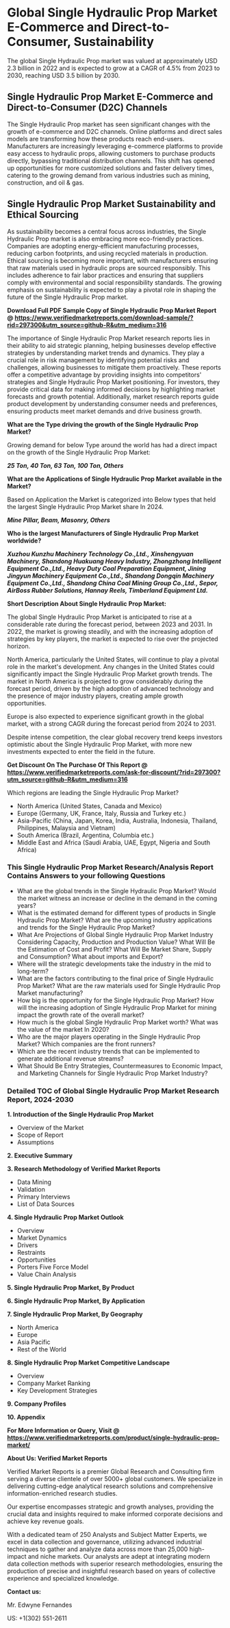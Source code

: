 <h1>Global Single Hydraulic Prop Market E-Commerce and Direct-to-Consumer, Sustainability</h1><p class=""><p>The global Single Hydraulic Prop market was valued at approximately USD 2.3 billion in 2022 and is expected to grow at a CAGR of 4.5% from 2023 to 2030, reaching USD 3.5 billion by 2030.</p><h2>Single Hydraulic Prop Market E-Commerce and Direct-to-Consumer (D2C) Channels</h2><p>The Single Hydraulic Prop market has seen significant changes with the growth of e-commerce and D2C channels. Online platforms and direct sales models are transforming how these products reach end-users. Manufacturers are increasingly leveraging e-commerce platforms to provide easy access to hydraulic props, allowing customers to purchase products directly, bypassing traditional distribution channels. This shift has opened up opportunities for more customized solutions and faster delivery times, catering to the growing demand from various industries such as mining, construction, and oil & gas.</p><h2>Single Hydraulic Prop Market Sustainability and Ethical Sourcing</h2><p>As sustainability becomes a central focus across industries, the Single Hydraulic Prop market is also embracing more eco-friendly practices. Companies are adopting energy-efficient manufacturing processes, reducing carbon footprints, and using recycled materials in production. Ethical sourcing is becoming more important, with manufacturers ensuring that raw materials used in hydraulic props are sourced responsibly. This includes adherence to fair labor practices and ensuring that suppliers comply with environmental and social responsibility standards. The growing emphasis on sustainability is expected to play a pivotal role in shaping the future of the Single Hydraulic Prop market.</p></p><p class=""><strong>Download Full PDF Sample Copy of Single Hydraulic Prop Market Report @ <a href="https://www.verifiedmarketreports.com/download-sample/?rid=297300&utm_source=github-R&utm_medium=316" target="_blank">https://www.verifiedmarketreports.com/download-sample/?rid=297300&utm_source=github-R&utm_medium=316</a></strong></p><p>The importance of&nbsp;Single Hydraulic Prop Market research reports lies in their ability to aid strategic planning, helping businesses develop effective strategies by understanding market trends and dynamics. They play a crucial role in risk management by identifying potential risks and challenges, allowing businesses to mitigate them proactively. These reports offer a competitive advantage by providing insights into competitors' strategies and Single Hydraulic Prop Market positioning. For investors, they provide critical data for making informed decisions by highlighting market forecasts and growth potential. Additionally, market research reports guide product development by understanding consumer needs and preferences, ensuring products meet market demands and drive business growth.</p><p><strong>What are the&nbsp;Type driving the growth of the Single Hydraulic Prop Market?</strong></p><p id="" class="">Growing demand for below Type around the world has had a direct impact on the growth of the Single Hydraulic Prop Market:</p><p class=""><em><strong>25 Ton, 40 Ton, 63 Ton, 100 Ton, Others</strong></em></p><p class=""><strong>What are the&nbsp;Applications&nbsp;of Single Hydraulic Prop Market available in the Market?</strong></p><p id="" class="">Based on Application the Market is categorized into Below types that held the largest Single Hydraulic Prop Market share In 2024.</p><p class=""><em><strong>Mine Pillar, Beam, Masonry, Others</strong></em></p><p class=""><strong>Who is the largest Manufacturers of Single Hydraulic Prop Market worldwide?</strong></p><p><em><strong>Xuzhou Kunzhu Machinery Technology Co.,Ltd., Xinshengyuan Machinery, Shandong Huakuang Heavy Industry, Zhongzhong Intelligent Equipment Co.,Ltd., Heavy Duty Coal Preparation Equipment, Jining Jingyun Machinery Equipment Co.,Ltd., Shandong Dongqin Machinery Equipment Co.,Ltd., Shandong China Coal Mining Group Co.,Ltd., Sepor, AirBoss Rubber Solutions, Hannay Reels, Timberland Equipment Ltd.</strong></em></p><p id="" class=""><strong>Short Description About Single Hydraulic Prop Market:</strong></p><p>The global Single Hydraulic Prop Market is anticipated to rise at a considerable rate during the forecast period, between 2023 and 2031. In 2022, the market is growing steadily, and with the increasing adoption of strategies by key players, the market is expected to rise over the projected horizon.</p><p>North America, particularly the United States, will continue to play a pivotal role in the market's development. Any changes in the United States could significantly impact the Single Hydraulic Prop Market growth trends. The market in North America is projected to grow considerably during the forecast period, driven by the high adoption of advanced technology and the presence of major industry players, creating ample growth opportunities.</p><p>Europe is also expected to experience significant growth in the global market, with a strong CAGR during the forecast period from 2024 to 2031.</p><p>Despite intense competition, the clear global recovery trend keeps investors optimistic about the Single Hydraulic Prop Market, with more new investments expected to enter the field in the future.</p><p id="" class=""><strong>Get Discount On The Purchase Of This Report @ <a href="https://www.verifiedmarketreports.com/ask-for-discount/?rid=297300?utm_source=github-R&utm_medium=316" target="_blank">https://www.verifiedmarketreports.com/ask-for-discount/?rid=297300?utm_source=github-R&utm_medium=316</a></strong></p><p class="">Which regions are leading the Single Hydraulic Prop Market?</p><ul><li>North America (United States, Canada and Mexico)</li><li>Europe (Germany, UK, France, Italy, Russia and Turkey etc.)</li><li>Asia-Pacific (China, Japan, Korea, India, Australia, Indonesia, Thailand, Philippines, Malaysia and Vietnam)</li><li>South America (Brazil, Argentina, Columbia etc.)</li><li>Middle East and Africa (Saudi Arabia, UAE, Egypt, Nigeria and South Africa)</li></ul><h3 id="" class="">This Single Hydraulic Prop Market Research/Analysis Report Contains Answers to your following Questions</h3><ul><li>What are the global trends in the Single Hydraulic Prop Market? Would the market witness an increase or decline in the demand in the coming years?</li><li>What is the estimated demand for different types of products in Single Hydraulic Prop Market? What are the upcoming industry applications and trends for the Single Hydraulic Prop Market?</li><li>What Are Projections of Global Single Hydraulic Prop Market Industry Considering Capacity, Production and Production Value? What Will Be the Estimation of Cost and Profit? What Will Be Market Share, Supply and Consumption? What about imports and Export?</li><li>Where will the strategic developments take the industry in the mid to long-term?</li><li>What are the factors contributing to the final price of Single Hydraulic Prop Market? What are the raw materials used for Single Hydraulic Prop Market manufacturing?</li><li>How big is the opportunity for the Single Hydraulic Prop Market? How will the increasing adoption of Single Hydraulic Prop Market for mining impact the growth rate of the overall market?</li><li>How much is the global Single Hydraulic Prop Market worth? What was the value of the market In 2020?</li><li>Who are the major players operating in the Single Hydraulic Prop Market? Which companies are the front runners?</li><li>Which are the recent industry trends that can be implemented to generate additional revenue streams?</li><li>What Should Be Entry Strategies, Countermeasures to Economic Impact, and Marketing Channels for Single Hydraulic Prop Market Industry?</li></ul><h3 id="" class="">Detailed TOC of Global Single Hydraulic Prop Market Research Report, 2024-2030</h3><p id="" class=""><strong>1. Introduction of the Single Hydraulic Prop Market</strong></p><ul><li>Overview of the Market</li><li>Scope of Report</li><li>Assumptions</li></ul><p id="" class=""><strong>2. Executive Summary</strong></p><p id="" class=""><strong>3. Research Methodology of Verified Market Reports</strong></p><ul><li>Data Mining</li><li>Validation</li><li>Primary Interviews</li><li>List of Data Sources</li></ul><p id="" class=""><strong>4. Single Hydraulic Prop Market Outlook</strong></p><ul><li>Overview</li><li>Market Dynamics</li><li>Drivers</li><li>Restraints</li><li>Opportunities</li><li>Porters Five Force Model</li><li>Value Chain Analysis</li></ul><p id="" class=""><strong>5. Single Hydraulic Prop Market, By Product</strong></p><p id="" class=""><strong>6. Single Hydraulic Prop Market, By Application</strong></p><p id="" class=""><strong>7. Single Hydraulic Prop Market, By Geography</strong></p><ul><li>North America</li><li>Europe</li><li>Asia Pacific</li><li>Rest of the World</li></ul><p id="" class=""><strong>8. Single Hydraulic Prop Market Competitive Landscape</strong></p><ul><li>Overview</li><li>Company Market Ranking</li><li>Key Development Strategies</li></ul><p id="" class=""><strong>9. Company Profiles</strong></p><p id="" class=""><strong>10. Appendix</strong></p><p id="" class=""><strong>For More Information or Query, Visit @ <a href="https://www.verifiedmarketreports.com/product/single-hydraulic-prop-market/" target="_blank">https://www.verifiedmarketreports.com/product/single-hydraulic-prop-market/</a></strong></p><p id="" class=""><strong>About Us: Verified Market Reports</strong></p><p id="" class="">Verified Market Reports is a premier Global Research and Consulting firm serving a diverse clientele of over 5000+ global customers. We specialize in delivering cutting-edge analytical research solutions and comprehensive information-enriched research studies.</p><p id="" class="">Our expertise encompasses strategic and growth analyses, providing the crucial data and insights required to make informed corporate decisions and achieve key revenue goals.</p><p id="" class="">With a dedicated team of 250 Analysts and Subject Matter Experts, we excel in data collection and governance, utilizing advanced industrial techniques to gather and analyze data across more than 25,000 high-impact and niche markets. Our analysts are adept at integrating modern data collection methods with superior research methodologies, ensuring the production of precise and insightful research based on years of collective experience and specialized knowledge.</p><p id="" class=""><strong>Contact us:</strong></p><p id="" class="">Mr. Edwyne Fernandes</p><p id="" class="">US: +1(302) 551-2611</p>